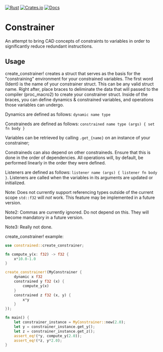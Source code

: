 [![Rust](https://github.com/clay53/constrained/actions/workflows/rust.yml/badge.svg)](https://github.com/clay53/constrained/actions/workflows/rust.yml)
[![Crates.io](https://img.shields.io/crates/v/constrainer.svg)](https://crates.io/crates/constrainer)
[![Docs](https://docs.rs/constrainer/badge.svg)](https://docs.rs/constrainer)
# Constrainer
An attempt to bring CAD concepts of constraints to variables in order to significantly reduce redundant instructions.

## Usage
create_constrainer! creates a struct that serves as the basis for the "constraining" environment for your constrained variables. The first word (Ident) is the name of your constrainer struct. This can be any valid struct name. Right after, place braces to deliminate the data that will passed to the compiler (proc_macro2) to create your constrainer struct. Inside of the braces, you can define dynamics & constrained variables, and operations those variables can undergo.

Dynamics are defined as follows: `dynamic name type`

Constraineds are defined as follows: `constrained name type (args) { set fn body }`

Variables can be retrieved by calling `.get_{name}` on an instance of your constrainer;

Constraineds can also depend on other constraineds. Ensure that this is done in the order of dependencies. All operations will, by default, be performed linearly in the order they were defined.

Listeners are defined as follows: `listener name (args) { listener fn body }`. Listeners are called when the variables in its arguments are updated or initialized.

Note: Does not currently support referencing types outside of the current scope `std::f32` will *not* work. This feature may be implemented in a future version.

Note2: Commas are currently ignored. Do not depend on this. They will become mandatory in a future version.

Note3: Really not done.

create_constrainer! example:
```rust
use constrained::create_constrainer;

fn compute_y(x: f32) -> f32 {
    x*10.0-1.0
}

create_constrainer!(MyConstrainer {
    dynamic x f32
    constrained y f32 (x) {
        compute_y(x)
    }
    constrained z f32 (x, y) {
        x*y
    }
});

fn main() {
    let constrainer_instance = MyConstrainer::new(2.0);
    let y = constrainer_instance.get_y();
    let z = constrainer_instance.get_z();
    assert_eq!(*y, compute_y(2.0));
    assert_eq!(*z, y*2.0);
}
```
